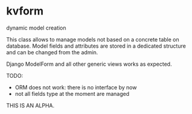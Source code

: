 # kvform
dynamic model creation

This class allows to manage models not based on a concrete table on database.
Model fields and attributes are stored in a dedicated structure and can be changed from the admin.

Django ModelForm and all other generic views works as expected.

TODO:
* ORM does not work: there is no interface by now
* not all fields type at the moment are managed

THIS IS AN ALPHA.
